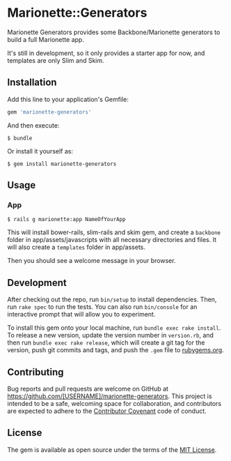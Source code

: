 # Marionette::Generators

Marionette Generators provides some Backbone/Marionette generators to build a full Marionette app.

It's still in development, so it only provides a starter app for now, and templates are only Slim and Skim.

## Installation

Add this line to your application's Gemfile:

```ruby
gem 'marionette-generators'
```

And then execute:

    $ bundle

Or install it yourself as:

    $ gem install marionette-generators

## Usage

### App

    $ rails g marionette:app NameOfYourApp

This will install bower-rails, slim-rails and skim gem, and create a `backbone` folder in app/assets/javascripts with all necessary directories and files. It will also create a `templates` folder in app/assets.

Then you should see a welcome message in your browser.

## Development

After checking out the repo, run `bin/setup` to install dependencies. Then, run `rake spec` to run the tests. You can also run `bin/console` for an interactive prompt that will allow you to experiment.

To install this gem onto your local machine, run `bundle exec rake install`. To release a new version, update the version number in `version.rb`, and then run `bundle exec rake release`, which will create a git tag for the version, push git commits and tags, and push the `.gem` file to [rubygems.org](https://rubygems.org).

## Contributing

Bug reports and pull requests are welcome on GitHub at https://github.com/[USERNAME]/marionette-generators. This project is intended to be a safe, welcoming space for collaboration, and contributors are expected to adhere to the [Contributor Covenant](http://contributor-covenant.org) code of conduct.


## License

The gem is available as open source under the terms of the [MIT License](http://opensource.org/licenses/MIT).

